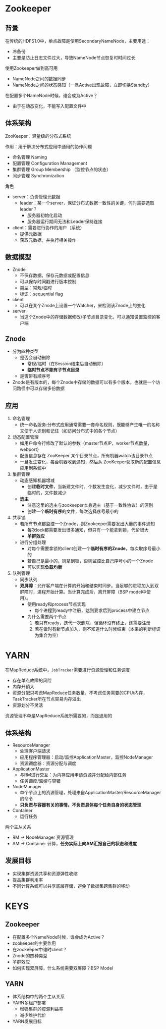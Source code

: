 
# Zookeeper

## 背景

在传统的HDFS1.0中，单点故障是使用SecondaryNameNode，主要用途：

- 冷备份
- 主要是防止日志文件过大，导致NameNode节点恢复时时间过长

使用Zookeeper做到高可用

- NameNode之间的数据同步
- NameNode之间的状态感知（一旦Active出现故障，立即切换Standby）

在配置多个NameNode时候，谁会成为Active？

- 由于在动态变化，不能写入配置文件中

## 体系架构

ZooKeeper：轻量级的分布式系统 

作用：用于解决分布式应用中通用的协作问题 

- 命名管理 Naming
- 配置管理 Configuration Management 
- 集群管理 Group Membership （监控节点的状态）
- 同步管理 Synchronization 

角色

- server：负责管理元数据
  - leader：某一个server，保证分布式数据一致性的关键，何时需要选取leader？
    - 服务器初始化启动
    - 服务器运行期间无法和Leader保持连接
- client：需要进行协作的用户（系统）
  - 提供元数据
  - 获取元数据，并执行相关操作

## 数据模型

- Znode
  - 不保存数据，保存元数据或配置信息
  - 可以保存时间戳进行版本控制
  - 类型：常规/临时
  - 标识：sequential flag
- client
  - 可以在某个Znode上设置一个Watcher，来检测该Znode上的变化
- server
  - 当这个Znode中的存储数据修改/子节点目录变化，可以通知设置监控的客户端

## Znode

- 分为四种类型
  - 是否会自动删除
    - 常规/临时（在Session结束后自动删除）
    - **临时节点不能有子节点目录**
  - 是否带有顺序号
- Znode是有版本的，每个Znode中存储的数据可以有多个版本，也就是一个访问路径中可以存储多份数据

## 应用

1. 命名管理
   -  统一命名服务:分布式应用通常需要一套命名规则，既能够产生唯一的名称又便于人识别和记住（如访问分布式中的各个节点）
2. 动态配置管理
   - 如用户命令行修改了默认的参数（master节点IP，worker节点数量，webport）
   - 配置信息存在 ZooKeeper 某个目录节点，所有机器watch该目录节点 
   - 一旦发生变化，每台机器收到通知，然后从 ZooKeeper获取新的配置信息应用到系统中 
3. 集群管理
   - 动态感知机器增减
     - 创建**临时文件**，当新建文件时，个数发生变化，减少文件时，由于是临时的，文件数减少
   - **选主**
     - 注意这里的选主与zookeeper本身选主（基于一致性协议）的区别
     - 创建一个**临时有序**的文件，每次选择序号最小的
4. 共享锁
   - 若所有节点都监控一个Znode，则Zookeeper需要发出大量的事件通知
     - 每次lock都需要发出很多通知，但只有一个能拿到锁，代价很大
     - **羊群效应**
   - 进行分组处理
     - 对每个需要拿锁的client创建一个**临时有序的Znode**，每次取序号最小的
     - 若自己是最小的，则拿到锁，否则监控比自己序号小的一个Znode
     - 可以实现**负载均衡**
5. 队列管理
   - 同步队列
   - **双屏障**：允许客户端在计算的开始和结束时同步。当足够的进程加入到双屏障时，进程开始计算。当计算完成后，离开屏障（BSP model中使用）。
     - 使用ready和process节点实现
       - 每个进程到ready中注册，达到要求后到process中建立节点
     - 为什么需要两个节点
       1. 若只有ready，迭代一次删除，但循环没有终止，还需要注册
       2. 若在做时有新节点加入，则不知道什么时候结束（本来的判断标识为集合为空）

# YARN

在MapReduce系统中，`JobTracker`需要进行资源管理和任务调度

- 存在单点故障的风险
- 内存开销大
- 资源分配只考虑MapReduce任务数量，不考虑任务需要的CPU/内存，TaskTracker所在节点容易内存溢出
- 资源划分不灵活

资源管理不单是MapReduce系统所需要的，而是通用的

## 体系结构

- ResourceManager
  - 处理客户端请求
  - 应用程序管理器：启动/监控ApplicationMaster，监控NodeManager
  - 资源调度器：资源分配与调度
- ApplicationMaster
  - 与RM进行交互：为内存应用申请资源并分配给内部任务
  - 任务调度/监控与容错
- NodeManager
  - 单个节点上的资源管理，处理来自ApplicationMaster/ResourceManager的命令
  - **只负责与容器有关的事情，不负责具体每个任务自身的状态管理**
- Container
  - 运行任务

两个主从关系

- RM -> NodeManager 资源管理
- AM -> Container 计算，**任务实际上向AM汇报自己的状态和进度**

## 发展目标

- 实现集群资源共享和资源弹性收缩
- 提高集群利用率
- 不同计算系统可以共享底层存储，避免了数据集跨集群的移动



# KEYS

## Zookeeper

- 在配置多个NameNode时候，谁会成为Active？
- zookeeper的主要作用
- 在zookeeper中谁时client？
- Znode的四种类型
- 羊群效应
- 如何实现双屏障，什么系统需要双屏障？BSP Model

## YARN

- 体系结构中的两个主从关系
- YARN多租户部署
  - 增强集群的资源利益率
  - 减少维护代价
- YARN发展目标

